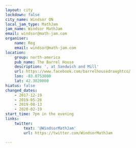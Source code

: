 ```yaml
---
layout: city
lockdown: false
city_name: Windsor ON
local_jam_type: MathJam
jam_name: Windsor MathJam
email: windsor@math-jam.com
organiser:
    name: Reg
    email: windsor@math-jam.com
location:
    group: north-america
    pub_name: The Barrel House
    description: ', at Sandwich and Mill'
    url: https://www.facebook.com/barrelhousedraughtco/
    lon: -83.0753000
    lat: 42.3020000
hiatus: false
changed_dates:
    - 2017-12-19
    - 2019-05-28
    - 2019-08-13
    - 2020-02-19
start_time: 7pm in the evening
links:
    twitter:
        text: '@WindsorMathJam'
        url: https://twitter.com/WindsorMathJam

---
```


